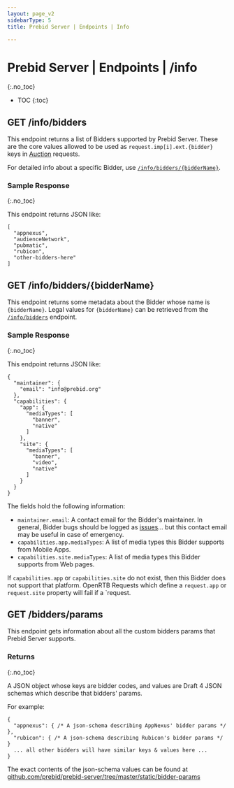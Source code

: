 ```yaml
---
layout: page_v2
sidebarType: 5
title: Prebid Server | Endpoints | Info

---
```


# Prebid Server | Endpoints | /info
{:.no_toc}

* TOC
{:toc}

## GET /info/bidders

This endpoint returns a list of Bidders supported by Prebid Server.
These are the core values allowed to be used as `request.imp[i].ext.{bidder}`
keys in [Auction](/prebid-server/endpoints/openrtb2/pbs-endpoint-auction.html) requests.

For detailed info about a specific Bidder, use [`/info/bidders/{bidderName}`](#get-infobiddersbiddername).

### Sample Response
{:.no_toc}

This endpoint returns JSON like:

```
[
  "appnexus",
  "audienceNetwork",
  "pubmatic",
  "rubicon",
  "other-bidders-here"
]
```

## GET /info/bidders/{bidderName}

This endpoint returns some metadata about the Bidder whose name is `{bidderName}`.
Legal values for `{bidderName}` can be retrieved from the [`/info/bidders`](#get-infobidders) endpoint.

### Sample Response
{:.no_toc}

This endpoint returns JSON like:

```
{
  "maintainer": {
    "email": "info@prebid.org"
  },
  "capabilities": {
    "app": {
      "mediaTypes": [
        "banner",
        "native"
      ]
    },
    "site": {
      "mediaTypes": [
        "banner",
        "video",
        "native"
      ]
    }
  }
}
```

The fields hold the following information:

- `maintainer.email`: A contact email for the Bidder's maintainer. In general, Bidder bugs should be logged as [issues](https://github.com/prebid/prebid-server/issues)... but this contact email may be useful in case of emergency.
- `capabilities.app.mediaTypes`: A list of media types this Bidder supports from Mobile Apps.
- `capabilities.site.mediaTypes`: A list of media types this Bidder supports from Web pages.

If `capabilities.app` or `capabilities.site` do not exist, then this Bidder does not support that platform.
OpenRTB Requests which define a `request.app` or `request.site` property will fail if a
`request.

## GET /bidders/params

This endpoint gets information about all the custom bidders params that Prebid Server supports.

### Returns
{:.no_toc}

A JSON object whose keys are bidder codes, and values are Draft 4 JSON schemas which describe that bidders' params.

For example:

```
{
  "appnexus": { /* A json-schema describing AppNexus' bidder params */ },
  "rubicon": { /* A json-schema describing Rubicon's bidder params */ }
  ... all other bidders will have similar keys & values here ...
}
```

The exact contents of the json-schema values can be found at [github.com/prebid/prebid-server/tree/master/static/bidder-params](https://github.com/prebid/prebid-server/tree/master/static/bidder-params)
